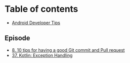 # Table of contents

* [Android Developer Tips](README.md)

## Episode

* [8. 10 tips for having a good Git commit and Pull request](episode/8.-10-tips-for-having-a-good-git-commit-and-pull-request.md)
* [37. Kotlin: Exception Handling](episode/37.-kotlin-exception-handling.md)
